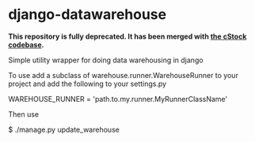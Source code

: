 django-datawarehouse
====================

**This repository is fully deprecated. It has been merged with [the cStock codebase](https://github.com/dimagi/logistics).**


Simple utility wrapper for doing data warehousing in django

To use add a subclass of warehouse.runner.WarehouseRunner to your project and 
add the following to your settings.py

WAREHOUSE_RUNNER = 'path.to.my.runner.MyRunnerClassName'

Then use 

$ ./manage.py update_warehouse 
